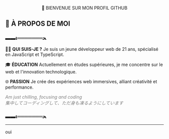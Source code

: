 <div align="center">
👋 BIENVENUE SUR MON PROFIL GITHUB
</div>

## 🌟 À PROPOS DE MOI

### ▬▬ι═══════ﺤ

🧑‍💻 **QUI SUIS-JE ?** Je suis un jeune développeur web de 21 ans, spécialisé en JavaScript et TypeScript.

🎓 **ÉDUCATION** Actuellement en études supérieures, je me concentre sur le web et l'innovation technologique.

🌐 **PASSION** Je crée des expériences web immersives, alliant créativité et performance.

<div style="font-style: italic; color: grey;">
  Am just chilling, focusing and coding<br>
  集中してコーディングして、ただ身も凍るようにしています
</div>

### ▬▬ι═══════ﺤ

<hr>

oui
